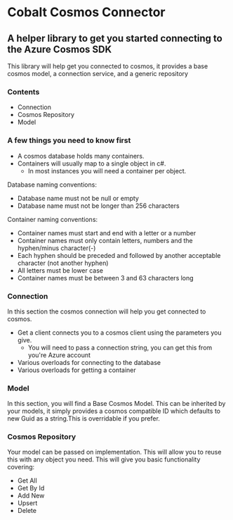 # Cobalt Cosmos Connector
## A helper library to get you started connecting to the Azure Cosmos SDK
This library will help get you connected to cosmos, it provides a base cosmos model, a connection service, and a generic repository

### Contents 
- Connection
- Cosmos Repository
- Model


### A few things you need to know first

- A cosmos database holds many containers. 
- Containers will usually map to a single object in c#.
  - In most instances you will need a container per object.

Database naming conventions: 
- Database name must not be null or empty
- Database name must not be longer than 256 characters

Container naming conventions: 
- Container names must start and end with a letter or a number
- Container names must only contain letters, numbers and the hyphen/minus character(-)
- Each hyphen should be preceded and followed by another acceptable character (not another hyphen)
- All letters must be lower case
- Container names must be between 3 and 63 characters long



### Connection
In this section the cosmos connection will help you get connected to cosmos. 

- Get a client connects you to a cosmos client using the parameters you give. 
  - You will need to pass a connection string, you can get this from you're Azure account
- Various overloads for connecting to the database
- Various overloads for getting a container 

### Model
In this section, you will find a Base Cosmos Model. This can be inherited by your models, it simply provides a cosmos compatible ID which defaults to new Guid as a string.This is overridable if you prefer.

### Cosmos Repository
Your model can be passed on implementation. This will allow you to reuse this with any object you need.
This will give you basic functionality covering:
- Get All
- Get By Id
- Add New
- Upsert
- Delete